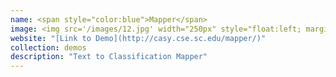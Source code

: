```yaml
---
name: <span style="color:blue">Mapper</span>
image: <img src='/images/12.jpg' width="250px" style="float:left; margin:0px 10px 0px 0px;">
website: "[Link to Demo](http://casy.cse.sc.edu/mapper/)"
collection: demos
description: "Text to Classification Mapper"
---
```

